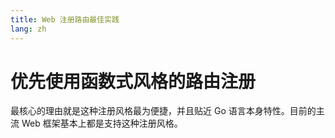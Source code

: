 ```yaml
---
title: Web 注册路由最佳实践
lang: zh
---
```


# 优先使用函数式风格的路由注册

最核心的理由就是这种注册风格最为便捷，并且贴近 Go 语言本身特性。目前的主流 Web 框架基本上都是支持这种注册风格。
